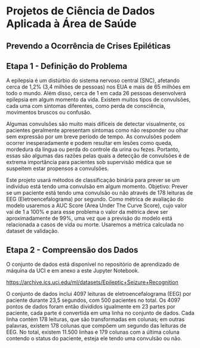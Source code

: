 # Projetos de Ciência de Dados Aplicada à Área de Saúde
## Prevendo a Ocorrência de Crises Epiléticas
## Etapa 1 - Definição do Problema
A epilepsia é um distúrbio do sistema nervoso central (SNC), afetando cerca de 1,2% (3,4 milhões de pessoas) nos EUA e mais de 65 milhões em todo o mundo. Além disso, cerca de 1 em cada 26 pessoas desenvolverá epilepsia em algum momento da vida. Existem muitos tipos de convulsões, cada uma com sintomas diferentes, como perda de consciência, movimentos bruscos ou confusão. 

Algumas convulsões são muito mais difíceis de detectar visualmente, os pacientes geralmente apresentam sintomas como não responder ou olhar sem expressão por um breve período de tempo. As convulsões podem ocorrer inesperadamente e podem resultar em lesões como queda, mordedura da língua ou perda do controle da urina ou fezes. Portanto, essas são algumas das razões pelas quais a detecção de convulsões é de extrema importância para pacientes sob supervisão médica que se suspeitem estar propensos a convulsões.

Este projeto usará métodos de classificação binária para prever se um indivíduo está tendo uma convulsão em algum momento.
Objetivo: Prever se um paciente está tendo uma convulsão ou não através de 178 leituras de EEG (Eletroencefalograma) por segundo.
Como métrica de avaliação do modelo usaremos a AUC Score (Area Under The Curve Score), cujo valor vai de 1 a 100% e para esse problema o valor da métrica deve ser aproximadamente de 99%, uma vez que a previsão do modelo está relacionada a casos de vida ou morte. Usaremos a métrica calculada no dataset de validação.

## Etapa 2 - Compreensão dos Dados
O conjunto de dados está disponível no repositório de aprendizado de máquina da UCI e em anexo a este Jupyter Notebook.

https://archive.ics.uci.edu/ml/datasets/Epileptic+Seizure+Recognition

O conjunto de dados inclui 4097 leituras de eletroencefalograma (EEG) por paciente durante 23,5 segundos, com 500 pacientes no total. Os 4097 pontos de dados foram então divididos igualmente em 23 partes por paciente, cada parte é convertida em uma linha no conjunto de dados. Cada linha contém 178 leituras, que são transformadas em colunas; em outras palavras, existem 178 colunas que compõem um segundo das leituras de EEG. No total, existem 11.500 linhas e 179 colunas com a última coluna contendo o status do paciente, esteja ele tendo uma convulsão ou não.
